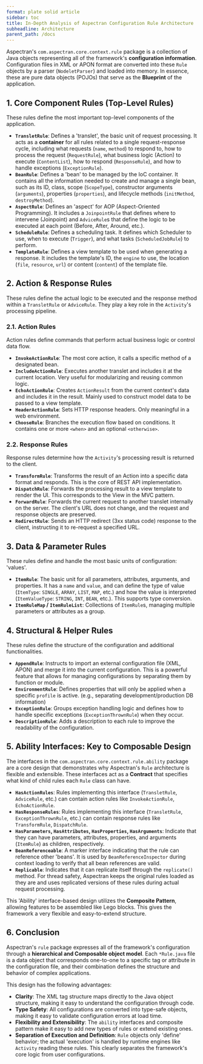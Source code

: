 ```yaml
---
format: plate solid article
sidebar: toc
title: In-Depth Analysis of Aspectran Configuration Rule Architecture
subheadline: Architecture
parent_path: /docs
---
```


Aspectran's `com.aspectran.core.context.rule` package is a collection of Java objects representing all of the framework's **configuration information**. Configuration files in XML or APON format are converted into these `Rule` objects by a parser (`NodeletParser`) and loaded into memory. In essence, these are pure data objects (POJOs) that serve as the **Blueprint** of the application.

## 1. Core Component Rules (Top-Level Rules)

These rules define the most important top-level components of the application.

-   **`TransletRule`**: Defines a 'translet', the basic unit of request processing. It acts as a **container** for all rules related to a single request-response cycle, including what requests (`name`, `method`) to respond to, how to process the request (`RequestRule`), what business logic (Action) to execute (`ContentList`), how to respond (`ResponseRule`), and how to handle exceptions (`ExceptionRule`).
-   **`BeanRule`**: Defines a 'bean' to be managed by the IoC container. It contains all the information needed to create and manage a single bean, such as its ID, class, scope (`ScopeType`), constructor arguments (`arguments`), properties (`properties`), and lifecycle methods (`initMethod`, `destroyMethod`).
-   **`AspectRule`**: Defines an 'aspect' for AOP (Aspect-Oriented Programming). It includes a `JoinpointRule` that defines where to intervene (Joinpoint) and `AdviceRule`s that define the logic to be executed at each point (Before, After, Around, etc.).
-   **`ScheduleRule`**: Defines a scheduling task. It defines which Scheduler to use, when to execute (`Trigger`), and what tasks (`ScheduledJobRule`) to perform.
-   **`TemplateRule`**: Defines a view template to be used when generating a response. It includes the template's ID, the `engine` to use, the location (`file`, `resource`, `url`) or content (`content`) of the template file.

## 2. Action & Response Rules

These rules define the actual logic to be executed and the response method within a `TransletRule` or `AdviceRule`. They play a key role in the `Activity`'s processing pipeline.

### 2.1. Action Rules

Action rules define commands that perform actual business logic or control data flow.

-   **`InvokeActionRule`**: The most core action, it calls a specific method of a designated bean.
-   **`IncludeActionRule`**: Executes another translet and includes it at the current location. Very useful for modularizing and reusing common logic.
-   **`EchoActionRule`**: Creates `ActionResult` from the current context's data and includes it in the result. Mainly used to construct model data to be passed to a view template.
-   **`HeaderActionRule`**: Sets HTTP response headers. Only meaningful in a web environment.
-   **`ChooseRule`**: Branches the execution flow based on conditions. It contains one or more `<when>` and an optional `<otherwise>`.

### 2.2. Response Rules

Response rules determine how the `Activity`'s processing result is returned to the client.

-   **`TransformRule`**: Transforms the result of an Action into a specific data format and responds. This is the core of REST API implementation.
-   **`DispatchRule`**: Forwards the processing result to a view template to render the UI. This corresponds to the View in the MVC pattern.
-   **`ForwardRule`**: Forwards the current request to another translet internally on the server. The client's URL does not change, and the request and response objects are preserved.
-   **`RedirectRule`**: Sends an HTTP redirect (3xx status code) response to the client, instructing it to re-request a specified URL.

## 3. Data & Parameter Rules

These rules define and handle the most basic units of configuration: 'values'.

-   **`ItemRule`**: The basic unit for all parameters, attributes, arguments, and properties. It has a `name` and `value`, and can define the type of value (`ItemType`: `SINGLE`, `ARRAY`, `LIST`, `MAP`, etc.) and how the value is interpreted (`ItemValueType`: `STRING`, `INT`, `BEAN`, etc.). This supports type conversion.
-   **`ItemRuleMap` / `ItemRuleList`**: Collections of `ItemRule`s, managing multiple parameters or attributes as a group.

## 4. Structural & Helper Rules

These rules define the structure of the configuration and additional functionalities.

-   **`AppendRule`**: Instructs to import an external configuration file (XML, APON) and merge it into the current configuration. This is a powerful feature that allows for managing configurations by separating them by function or module.
-   **`EnvironmentRule`**: Defines properties that will only be applied when a specific `profile` is active. (e.g., separating development/production DB information)
-   **`ExceptionRule`**: Groups exception handling logic and defines how to handle specific exceptions (`ExceptionThrownRule`) when they occur.
-   **`DescriptionRule`**: Adds a description to each rule to improve the readability of the configuration.

## 5. Ability Interfaces: Key to Composable Design

The interfaces in the `com.aspectran.core.context.rule.ability` package are a core design that demonstrates why Aspectran's `Rule` architecture is flexible and extensible. These interfaces act as a **Contract** that specifies what kind of child rules each `Rule` class can have.

-   **`HasActionRules`**: Rules implementing this interface (`TransletRule`, `AdviceRule`, etc.) can contain action rules like `InvokeActionRule`, `EchoActionRule`.
-   **`HasResponseRules`**: Rules implementing this interface (`TransletRule`, `ExceptionThrownRule`, etc.) can contain response rules like `TransformRule`, `DispatchRule`.
-   **`HasParameters`, `HasAttributes`, `HasProperties`, `HasArguments`**: Indicate that they can have parameters, attributes, properties, and arguments (`ItemRule`) as children, respectively.
-   **`BeanReferenceable`**: A marker interface indicating that the rule can reference other 'beans'. It is used by `BeanReferenceInspector` during context loading to verify that all bean references are valid.
-   **`Replicable`**: Indicates that it can replicate itself through the `replicate()` method. For thread safety, Aspectran keeps the original rules loaded as they are and uses replicated versions of these rules during actual request processing.

This 'Ability' interface-based design utilizes the **Composite Pattern**, allowing features to be assembled like Lego blocks. This gives the framework a very flexible and easy-to-extend structure.

## 6. Conclusion

Aspectran's `rule` package expresses all of the framework's configuration through a **hierarchical and Composable object model**. Each `*Rule.java` file is a data object that corresponds one-to-one to a specific tag or attribute in the configuration file, and their combination defines the structure and behavior of complex applications.

This design has the following advantages:

-   **Clarity**: The XML tag structure maps directly to the Java object structure, making it easy to understand the configuration through code.
-   **Type Safety**: All configurations are converted into type-safe objects, making it easy to validate configuration errors at load time.
-   **Flexibility and Extensibility**: The `ability` interfaces and composite pattern make it easy to add new types of rules or extend existing ones.
-   **Separation of Execution and Definition**: `Rule` objects only 'define' behavior; the actual 'execution' is handled by runtime engines like `Activity` reading these rules. This clearly separates the framework's core logic from user configurations.
